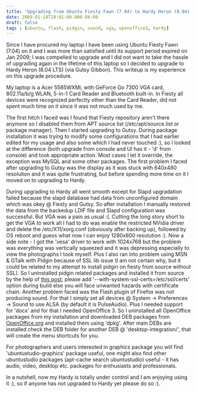 ```yaml
---
title: 'Upgrading from Ubuntu Fiesty Fawn (7.04) to Hardy Heron (8.04)'
date: 2009-01-18T20:01:00.000-08:00
draft: false
tags : [ubuntu, flash, pidgin, sound, vga, openoffice3, hardy]
---
```


Since I have procured my laptop I have been using Ubuntu Fiesty Fawn (7.04) on it and I was more than satisfied until its support period expired on Jan 2009; I was compelled to upgrade and I did not want to take the hassle of upgrading again in the lifetime of this laptop so I decided to upgrade to Hardy Heron (8.04 LTS) (via Gutsy Gibbon). This writeup is my experience on this upgrade procedure.  
  
My laptop is a Acer 5585WXMi, with GeForce Go 7300 VGA card, 802.11a/b/g WLAN, 5-in-1 Card Reader and Bluetooth built-in. In Fiesty all devices were recognized perfectly other than the Card Reader, did not spent much time on it since it was not much used by me.  
  
The first hitch I faced was I found that Fiesty repository aren't there anymore so I disabled them from APT source list (/etc/apt/source.list or package manager). Then I started upgrading to Gutsy. During package installation it was trying to modify some configurations that I had earlier edited for my usage and also some which I had never touched :), so I looked at the difference (both upgrade from console and UI has it - 'd' from console) and took appropriate action. Most cases I let it override, the exception was MySQL and some other packages. The first problem I faced after upgrading to Gutsy was the display as it was stuck with 640x480 resolution and it was quite frustrating, but before spending more time on it I moved on to upgrading to Hardy.  
  
During upgrading to Hardy all went smooth except for Slapd upgradation failed because the slapd database had data from unconfigured domain which was okey @ Fiesty and Gutsy. So after installation I manually restored the data from the backedup LDIF file and Slapd configuration was successful. But VGA was a pain as usual :(. Cutting the long story short to get the VGA to work all I had to do was enable the restricted NVidia driver and delete the /etc/X11/xorg.conf (obviously after backing up), followed by OS reboot and guess what now I can enjoy 1280x800 resolution :). Now a side note - I got the 'vesa' driver to work with 1024x768 but the problem was everything was vertically squeezed and it was depressing especially to view the photographs I took myself. Plus I also ran into problem using MSN & GTalk with Pidgin because of SSL lib issue (I am not certain why, but it could be related to my attempt to install pidgin on fiesty from source without SSL). So I uninstalled pidgin related packages and installed it from source by the help of [this post](http://yisheng.wordpress.com/2008/08/20/compile-pidgin-250-for-ubuntu/); please add '--with-system-ssl-certs=/etc/ssl/certs' option during build else you will face unwanted hazards with certificate chain. Another problem faced was the Flash plugin of Firefox was not producing sound. For that I simply set all devices @ System -> Preferences -> Sound to use ALSA (by default it is PulseAudio). Plus I needed support for 'docx' and for that I needed OpenOffice 3. So I uninstalled all OpenOffice packages from my installation and downloaded DEB packages from [OpenOffice.org](http://download.openoffice.org/other.html#en-US) and installed them using 'dpkg'. After main DEBs are installed check the DEB folder for another DEB @ 'desktop-integration/', that will create the menu shortcuts for you.  
  
For photographers and users interested in graphics package you will find 'ubuntustudio-graphics' package useful, one might also find other ubuntustudio packages (apt-cache search ubuntustudio) useful - it has audio, video, desktop etc. packages for enthusiasts and professionals.  
  
In a nutshell, now my Hardy is totally under control and I am enjoying using it :), so if anyone has not upgraded to Hardy yet please do so :).